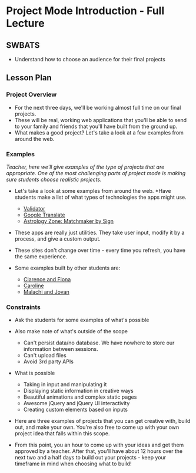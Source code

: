 # Project Mode Introduction - Full Lecture

## SWBATS

+ Understand how to choose an audience for their final projects


## Lesson Plan


### Project Overview
+ For the next three days, we'll be working almost full time on our final projects. 
+ These will be real, working web applications that you'll be able to send to your family and friends that you'll have built from the ground up. 
+ What makes a good project? Let's take a look at a few examples from around the web. 

### Examples

*Teacher, here we'll give examples of the type of projects that are appropriate. One of the most challenging parts of project mode is making sure students choose realistic projects.*

+ Let's take a look at some examples from around the web. *Have students make a list of what types of technologies the apps might use.
	* [Validator](https://validator.w3.org/)
	* [Google Translate](https://translate.google.com/)
	* [Astrology Zone: Matchmaker by Sign](http://www.astrologyzone.com/main.html)

+ These apps are really just utilities. They take user input, modify it by a process, and give a custom output. 
+ These sites don't change over time - every time you refresh, you have the same experience.

+ Some examples built by other students are:
	* [Clarence and Fiona](http://breaking-as.herokuapp.com/)
	* [Caroline](monogram-maker.herokuapp.com)
	* [Malachi and Jovan](http://which-fruit-are-you.herokuapp.com)

### Constraints

+ Ask the students for some examples of what's possible
+ Also make note of what's outside of the scope
	* Can't persist data/no database. We have nowhere to store our information between sessions.
	* Can't upload files
	* Avoid 3rd party APIs

+ What is possible
	* Taking in input and manipulating it
	* Displaying static information in creative ways
	* Beautiful animations and complex static pages
	* Awesome jQuery and jQuery UI interactivity
	* Creating custom elements based on inputs

+ Here are three examples of projects that you can get creative with, build out, and make your own. You're also free to come up with your own project idea that falls within this scope.

+ From this point, you an hour to come up with your ideas and get them approved by a teacher. After that, you'll have about 12 hours over the next two and a half days to build out your projects - keep your timeframe in mind when choosing what to build! 
